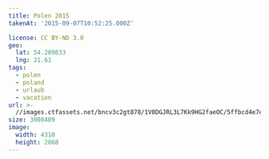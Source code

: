 ```yaml
---
title: Polen 2015
takenAt: '2015-09-07T10:52:25.000Z'

license: CC BY-ND 3.0
geo:
  lat: 54.289833
  lng: 21.61
tags:
  - polen
  - poland
  - urlaub
  - vacation
url: >-
  //images.ctfassets.net/bncv3c2gt878/1V0DGJRL3L7Kk9HG2faeOC/5ffbcd4e7e829bf594ab83f4ed649b2f/polen-2015_25328821313_o
size: 3008409
image:
  width: 4310
  height: 2868
---
```

